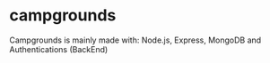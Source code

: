 # campgrounds
Campgrounds is mainly made with: Node.js, Express, MongoDB and Authentications (BackEnd)
